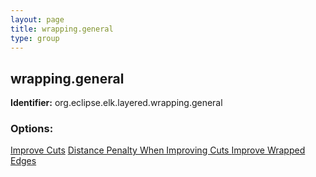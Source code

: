 ```yaml
---
layout: page
title: wrapping.general
type: group
---
```

## wrapping.general

**Identifier:** org.eclipse.elk.layered.wrapping.general

### Options:

[Improve Cuts](org-eclipse-elk-layered-wrapping-general-improveCuts)
[Distance Penalty When Improving Cuts ](org-eclipse-elk-layered-wrapping-general-distancePenalty)
[Improve Wrapped Edges](org-eclipse-elk-layered-wrapping-general-improveWrappedEdges)
